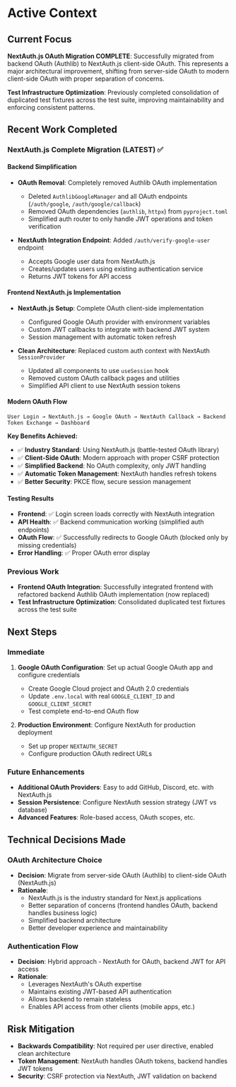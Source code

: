 # Active Context

## Current Focus
**NextAuth.js OAuth Migration COMPLETE**: Successfully migrated from backend OAuth (Authlib) to NextAuth.js client-side OAuth. This represents a major architectural improvement, shifting from server-side OAuth to modern client-side OAuth with proper separation of concerns.

**Test Infrastructure Optimization**: Previously completed consolidation of duplicated test fixtures across the test suite, improving maintainability and enforcing consistent patterns.

## Recent Work Completed

### **NextAuth.js Complete Migration (LATEST) ✅**

#### **Backend Simplification**
- **OAuth Removal**: Completely removed Authlib OAuth implementation
  - Deleted `AuthlibGoogleManager` and all OAuth endpoints (`/auth/google`, `/auth/google/callback`)
  - Removed OAuth dependencies (`authlib`, `httpx`) from `pyproject.toml`
  - Simplified auth router to only handle JWT operations and token verification

- **NextAuth Integration Endpoint**: Added `/auth/verify-google-user` endpoint
  - Accepts Google user data from NextAuth.js
  - Creates/updates users using existing authentication service
  - Returns JWT tokens for API access

#### **Frontend NextAuth.js Implementation**
- **NextAuth.js Setup**: Complete OAuth client-side implementation
  - Configured Google OAuth provider with environment variables
  - Custom JWT callbacks to integrate with backend JWT system
  - Session management with automatic token refresh

- **Clean Architecture**: Replaced custom auth context with NextAuth `SessionProvider`
  - Updated all components to use `useSession` hook
  - Removed custom OAuth callback pages and utilities
  - Simplified API client to use NextAuth session tokens

#### **Modern OAuth Flow**
```
User Login → NextAuth.js → Google OAuth → NextAuth Callback → Backend Token Exchange → Dashboard
```

**Key Benefits Achieved:**
- ✅ **Industry Standard**: Using NextAuth.js (battle-tested OAuth library)
- ✅ **Client-Side OAuth**: Modern approach with proper CSRF protection
- ✅ **Simplified Backend**: No OAuth complexity, only JWT handling
- ✅ **Automatic Token Management**: NextAuth handles refresh tokens
- ✅ **Better Security**: PKCE flow, secure session management

#### **Testing Results**
- **Frontend**: ✅ Login screen loads correctly with NextAuth integration
- **API Health**: ✅ Backend communication working (simplified auth endpoints)
- **OAuth Flow**: ✅ Successfully redirects to Google OAuth (blocked only by missing credentials)
- **Error Handling**: ✅ Proper OAuth error display

### **Previous Work**
- **Frontend OAuth Integration**: Successfully integrated frontend with refactored backend Authlib OAuth implementation (now replaced)
- **Test Infrastructure Optimization**: Consolidated duplicated test fixtures across the test suite

## Next Steps

### **Immediate**
1. **Google OAuth Configuration**: Set up actual Google OAuth app and configure credentials
   - Create Google Cloud project and OAuth 2.0 credentials
   - Update `.env.local` with real `GOOGLE_CLIENT_ID` and `GOOGLE_CLIENT_SECRET`
   - Test complete end-to-end OAuth flow

2. **Production Environment**: Configure NextAuth for production deployment
   - Set up proper `NEXTAUTH_SECRET`
   - Configure production OAuth redirect URLs

### **Future Enhancements**
- **Additional OAuth Providers**: Easy to add GitHub, Discord, etc. with NextAuth.js
- **Session Persistence**: Configure NextAuth session strategy (JWT vs database)
- **Advanced Features**: Role-based access, OAuth scopes, etc.

## Technical Decisions Made

### **OAuth Architecture Choice**
- **Decision**: Migrate from server-side OAuth (Authlib) to client-side OAuth (NextAuth.js)
- **Rationale**:
  - NextAuth.js is the industry standard for Next.js applications
  - Better separation of concerns (frontend handles OAuth, backend handles business logic)
  - Simplified backend architecture
  - Better developer experience and maintainability

### **Authentication Flow**
- **Decision**: Hybrid approach - NextAuth for OAuth, backend JWT for API access
- **Rationale**:
  - Leverages NextAuth's OAuth expertise
  - Maintains existing JWT-based API authentication
  - Allows backend to remain stateless
  - Enables API access from other clients (mobile apps, etc.)

## Risk Mitigation
- **Backwards Compatibility**: Not required per user directive, enabled clean architecture
- **Token Management**: NextAuth handles OAuth tokens, backend handles JWT tokens
- **Security**: CSRF protection via NextAuth, JWT validation on backend
